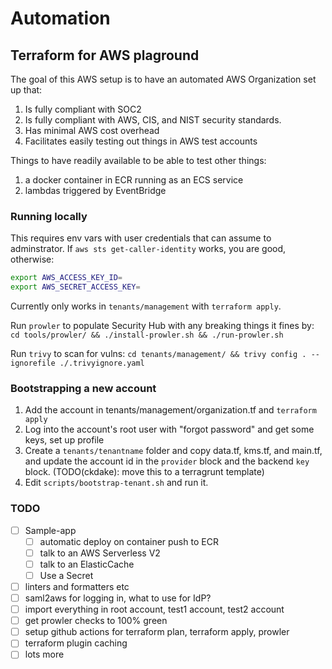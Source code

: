 # Automation

## Terraform for AWS plaground

The goal of this AWS setup is to have an automated AWS Organization set up that:

1. Is fully compliant with SOC2
1. Is fully compliant with AWS, CIS, and NIST security standards.
1. Has minimal AWS cost overhead
1. Facilitates easily testing out things in AWS test accounts

Things to have readily available to be able to test other things:

1. a docker container in ECR running as an ECS service
1. lambdas triggered by EventBridge

### Running locally

This requires env vars with user credentials that can assume to adminstrator.
If `aws sts get-caller-identity` works, you are good, otherwise:

```bash
export AWS_ACCESS_KEY_ID=
export AWS_SECRET_ACCESS_KEY=
```

Currently only works in `tenants/management` with `terraform apply`.

Run `prowler` to populate Security Hub with any breaking things it fines by:
`cd tools/prowler/ && ./install-prowler.sh && ./run-prowler.sh`

Run `trivy` to scan for vulns:
`cd tenants/management/ && trivy config . --ignorefile ./.trivyignore.yaml`

### Bootstrapping a new account

1. Add the account in tenants/management/organization.tf and `terraform apply`
1. Log into the account's root user with "forgot password" and get some keys, set up profile
1. Create a  `tenants/tenantname` folder and copy data.tf, kms.tf, and main.tf,
   and update the account id in the `provider` block and the backend `key` block.
   (TODO(ckdake): move this to a terragrunt template)
1. Edit `scripts/bootstrap-tenant.sh` and run it.

### TODO

- [ ] Sample-app
  - [ ] automatic deploy on container push to ECR
  - [ ] talk to an AWS Serverless V2
  - [ ] talk to an ElasticCache
  - [ ] Use a Secret
- [ ] linters and formatters etc
- [ ] saml2aws for logging in, what to use for IdP?
- [ ] import everything in root account, test1 account, test2 account
- [ ] get prowler checks to 100% green
- [ ] setup github actions for terraform plan, terraform apply, prowler
- [ ] terraform plugin caching
- [ ] lots more
